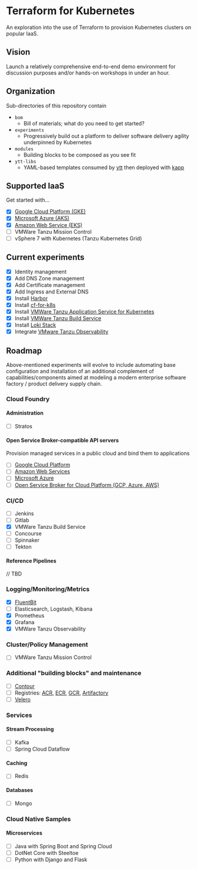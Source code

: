 # Terraform for Kubernetes

An exploration into the use of Terraform to provision Kubernetes clusters on popular IaaS.

## Vision

Launch a relatively comprehensive end-to-end demo environment for discussion purposes and/or hands-on workshops in under an hour.

## Organization

Sub-directories of this repository contain

* `bom`
  * Bill of materials; what do you need to get started?
* `experiments`
  * Progressively build out a platform to deliver software delivery agility underpinned by Kubernetes
* `modules`
  * Building blocks to be composed as you see fit
* `ytt-libs`
  * YAML-based templates consumed by [ytt](https://get-ytt.io) then deployed with [kapp](https://get-kapp.io)

## Supported IaaS

Get started with...

- [x] [Google Cloud Platform (GKE)](experiments/gcp)
- [x] [Microsoft Azure (AKS)](experiments/azure)
- [x] [Amazon Web Service (EKS)](experiments/amazon)
- [ ] VMWare Tanzu Mission Control
- [ ] vSphere 7 with Kubernetes (Tanzu Kubernetes Grid)

## Current experiments

- [x] Identity management
- [x] Add DNS Zone management
- [x] Add Certificate management
- [x] Add Ingress and External DNS
- [x] Install [Harbor](experiments/k8s/harbor)
- [x] Install [cf-for-k8s](experiments/k8s/cf4k8s)
- [x] Install [VMWare Tanzu Application Service for Kubernetes](experiments/k8s/tas4k8s)
- [x] Install [VMWare Tanzu Build Service](experiments/k8s/tbs)
- [x] Install [Loki Stack](experiments/k8s/loki-stack)
- [x] Integrate [VMware Tanzu Observability](experiments/k8s/wavefront)

## Roadmap

Above-mentioned experiments will evolve to include automating base configuration and installation of an additional complement of capabilities/components aimed at modeling a modern enterprise software factory / product delivery supply chain.

### Cloud Foundry

#### Administration

- [ ] Stratos

#### Open Service Broker-compatible API servers

Provision managed services in a public cloud and bind them to applications

- [ ] [Google Cloud Platform](https://github.com/GoogleCloudPlatform/gcp-service-broker)
- [ ] [Amazon Web Services](https://github.com/awslabs/aws-servicebroker)
- [ ] [Microsoft Azure](https://github.com/Azure/open-service-broker-azure)
- [ ] [Open Service Broker for Cloud Platform (GCP, Azure, AWS)](https://github.com/pivotal/cloud-service-broker)

### CI/CD

- [ ] Jenkins
- [ ] Gitlab
- [x] VMWare Tanzu Build Service
- [ ] Concourse
- [ ] Spinnaker
- [ ] Tekton

#### Reference Pipelines

// TBD

### Logging/Monitoring/Metrics

- [x] [FluentBit](https://docs.fluentbit.io/manual/installation/kubernetes)
- [ ] Elasticsearch, Logstash, Kibana
- [x] Prometheus
- [x] Grafana
- [x] VMWare Tanzu Observability

### Cluster/Policy Management

- [ ] VMWare Tanzu Mission Control

### Additional "building blocks" and maintenance

- [ ] [Contour](https://github.com/projectcontour/contour)
- [ ] Registries: [ACR](https://docs.microsoft.com/en-us/azure/container-registry/container-registry-intro), [ECR](https://aws.amazon.com/ecr/getting-started/), [GCR](https://cloud.google.com/container-registry), [Artifactory](https://hub.helm.sh/charts?q=artifactory)
- [ ] [Velero](https://velero.io)

### Services

#### Stream Processing

- [ ] Kafka
- [ ] Spring Cloud Dataflow

#### Caching

- [ ] Redis

#### Databases

- [ ] Mongo

### Cloud Native Samples

#### Microservices

- [ ] Java with Spring Boot and Spring Cloud
- [ ] DotNet Core with Steeltoe
- [ ] Python with Django and Flask
